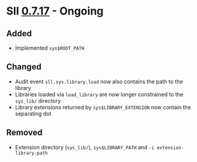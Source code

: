 # Sll [0.7.17] - Ongoing

## Added

- Implemented `sys$ROOT_PATH`

## Changed

- Audit event `sll.sys.library.load` now also contains the path to the library
- Libraries loaded via `load_library` are now longer constrained to the `sys_lib/` directory
- Library extensions returned by `sys$LIBRARY_EXTENSION` now contain the separating dot

## Removed

- Extension directory (`sys_lib/`), `sys$LIBRARY_PATH` and `-i extension-library-path`

[0.7.17]: https://github.com/sl-lang/sll/compare/sll-v0.7.16...main

